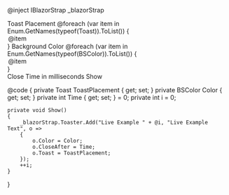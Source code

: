 ﻿@inject IBlazorStrap _blazorStrap
<!--\\-->
<div aria-live="polite" aria-atomic="true" class="position-relative bd-example-toasts" style="overflow-y: scroll ">
<!--//-->
    <BSToaster/>
<!--\\-->
</div>
<!--//-->
<div class="input-group">
    <span class="input-group-text">Toast Placement</span>
    <BSInput InputType="InputType.Select" @bind-Value="ToastPlacement">
        @foreach (var item in  Enum.GetNames(typeof(Toast)).ToList())
        {
            <option value="@item">@item</option>
        }
    </BSInput>
    <span class="input-group-text">Background Color</span>
    <BSInput InputType="InputType.Select" @bind-Value="Color">
        @foreach (var item in  Enum.GetNames(typeof(BSColor)).ToList())
        {
            <option value="@item">@item</option>
        }
    </BSInput>
</div>
<div class="input-group">
    <span class="input-group-text">Close Time in milliseconds</span>
    <BSInput InputType="InputType.Text" @bind-Value="Time"/>
    <BSButton @onclick="Show" Color="BSColor.Primary">Show</BSButton>
</div>

@code
{
    private Toast ToastPlacement { get; set; }
    private BSColor Color { get; set; }
    private int Time { get; set; } = 0;
    private int i = 0;

    private void Show()
    {
        _blazorStrap.Toaster.Add("Live Example " + @i, "Live Example Text", o =>
        {
            o.Color = Color;
            o.CloseAfter = Time;
            o.Toast = ToastPlacement;
        });
        ++i;
    }
}